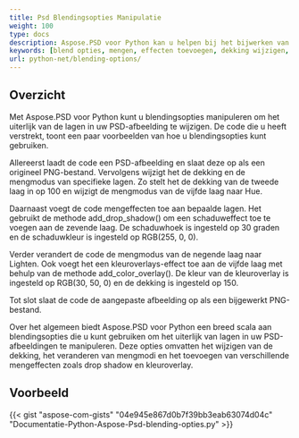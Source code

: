 ```yaml
---
title: Psd Blendingsopties Manipulatie
weight: 100
type: docs
description: Aspose.PSD voor Python kan u helpen bij het bijwerken van blendingsopties met een eenvoudige code.
keywords: [blend opties, mengen, effecten toevoegen, dekking wijzigen, kleur van schaduw wijzigen, schaduw toevoegen, psd api, python, voorbeeldcode]
url: python-net/blending-options/
---
```


## **Overzicht**
Met Aspose.PSD voor Python kunt u blendingsopties manipuleren om het uiterlijk van de lagen in uw PSD-afbeelding te wijzigen. De code die u heeft verstrekt, toont een paar voorbeelden van hoe u blendingsopties kunt gebruiken.

Allereerst laadt de code een PSD-afbeelding en slaat deze op als een origineel PNG-bestand. Vervolgens wijzigt het de dekking en de mengmodus van specifieke lagen. Zo stelt het de dekking van de tweede laag in op 100 en wijzigt de mengmodus van de vijfde laag naar Hue.

Daarnaast voegt de code mengeffecten toe aan bepaalde lagen. Het gebruikt de methode add_drop_shadow() om een schaduweffect toe te voegen aan de zevende laag. De schaduwhoek is ingesteld op 30 graden en de schaduwkleur is ingesteld op RGB(255, 0, 0).

Verder verandert de code de mengmodus van de negende laag naar Lighten. Ook voegt het een kleuroverlays-effect toe aan de vijfde laag met behulp van de methode add_color_overlay(). De kleur van de kleuroverlay is ingesteld op RGB(30, 50, 0) en de dekking is ingesteld op 150.

Tot slot slaat de code de aangepaste afbeelding op als een bijgewerkt PNG-bestand.

Over het algemeen biedt Aspose.PSD voor Python een breed scala aan blendingsopties die u kunt gebruiken om het uiterlijk van lagen in uw PSD-afbeeldingen te manipuleren. Deze opties omvatten het wijzigen van de dekking, het veranderen van mengmodi en het toevoegen van verschillende mengeffecten zoals drop shadow en kleuroverlay.

## **Voorbeeld**
{{< gist "aspose-com-gists" "04e945e867d0b7f39bb3eab63074d04c" "Documentatie-Python-Aspose-Psd-blending-opties.py" >}}
